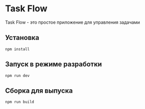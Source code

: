 # Task Flow

Task Flow - это простое приложение для управления задачами

## Установка

`npm install`

## Запуск в режиме разработки

`npm run dev`

## Сборка для выпуска

`npm run build`
